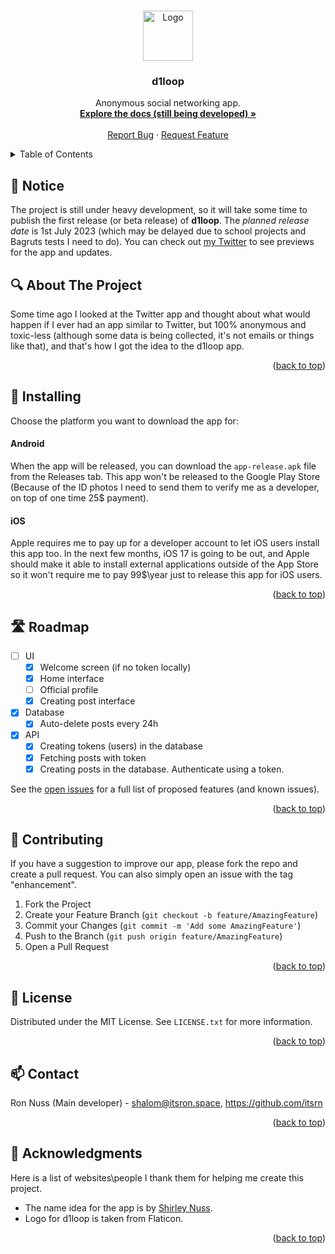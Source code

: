 <a name="readme-top"></a>

<br />
<div align="center">
  <a href="https://github.com/d1loop/app">
    <img src="https://avatars.githubusercontent.com/u/135523178?s=88&v=4" alt="Logo" width="80" height="80">
  </a>

<h3 align="center">d1loop</h3>

  <p align="center">
    Anonymous social networking app.
    <br />
    <a href="https://d1loop.github.io/docs/"><strong>Explore the docs (still being developed) »</strong></a>
    <br />
    <br />
    <a href="https://github.com/d1loop/app/issues">Report Bug</a>
    ·
    <a href="https://github.com/d1loop/app/issues">Request Feature</a>
  </p>
</div>

<details>
  <summary>Table of Contents</summary>
  <ol>
    <li>
      <a href="#-about-the-project">About The Project</a>
    </li>
    <li>
      <a href="#-installing">Installing</a>
      <ul>
        <li><a href="#android">Android</a></li>
        <li><a href="#ios">iOS</a></li>
      </ul>
    </li>
    <li><a href="#-roadmap">Roadmap</a></li>
    <li><a href="#-contributing">Contributing</a></li>
    <li><a href="#-license">License</a></li>
    <li><a href="#-contact">Contact</a></li>
    <li><a href="#-acknowledgments">Acknowledgments</a></li>
  </ol>
</details>

## 🚨 Notice
The project is still under heavy development, so it will take some time to publish the first release (or beta release) of **d1loop**. The *planned release date* is 1st July 2023 (which may be delayed due to school projects and Bagruts tests I need to do). You can check out [my Twitter](https://twitter.com/1itsrn) to see previews for the app and updates.

## 🔍 About The Project
Some time ago I looked at the Twitter app and thought about what would happen if I ever had an app similar to Twitter, but 100% anonymous and toxic-less (although some data is being collected, it's not emails or things like that), and that's how I got the idea to the d1loop app.

<p align="right">(<a href="#readme-top">back to top</a>)</p>

## 📩 Installing
Choose the platform you want to download the app for:

#### Android
When the app will be released, you can download the `app-release.apk` file from the Releases tab. This app won't be released to the Google Play Store (Because of the ID photos I need to send them to verify me as a developer, on top of one time 25$ payment).

#### iOS
Apple requires me to pay up for a developer account to let iOS users install this app too. In the next few months, iOS 17 is going to be out, and Apple should make it able to install external applications outside of the App Store so it won't require me to pay 99$\year just to release this app for iOS users.

<p align="right">(<a href="#readme-top">back to top</a>)</p>

## 🛣 Roadmap
- [ ] UI
  - [x] Welcome screen (if no token locally)
  - [x] Home interface
  - [ ] Official profile
  - [x] Creating post interface
- [x] Database
  - [x] Auto-delete posts every 24h
- [x] API
  - [x] Creating tokens (users) in the database
  - [x] Fetching posts with token
  - [x] Creating posts in the database. Authenticate using a token.

See the [open issues](https://github.com/d1loop/app/issues) for a full list of proposed features (and known issues).

<p align="right">(<a href="#readme-top">back to top</a>)</p>

## 🔮 Contributing
If you have a suggestion to improve our app, please fork the repo and create a pull request. You can also simply open an issue with the tag "enhancement".

1. Fork the Project
2. Create your Feature Branch (`git checkout -b feature/AmazingFeature`)
3. Commit your Changes (`git commit -m 'Add some AmazingFeature'`)
4. Push to the Branch (`git push origin feature/AmazingFeature`)
5. Open a Pull Request

<p align="right">(<a href="#readme-top">back to top</a>)</p>

## 📜 License
Distributed under the MIT License. See `LICENSE.txt` for more information.

<p align="right">(<a href="#readme-top">back to top</a>)</p>

## 📫 Contact
Ron Nuss (Main developer) - [shalom@itsron.space](mailto:shalom@itsron.space), https://github.com/itsrn

<p align="right">(<a href="#readme-top">back to top</a>)</p>

## 🙏 Acknowledgments
Here is a list of websites\people I thank them for helping me create this project.

* The name idea for the app is by [Shirley Nuss](https://twitter.com/She_nuss).
* Logo for d1loop is taken from Flaticon.

<p align="right">(<a href="#readme-top">back to top</a>)</p>
